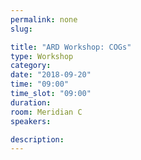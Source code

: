 ```yaml
---
permalink: none
slug:

title: "ARD Workshop: COGs"
type: Workshop
category:
date: "2018-09-20"
time: "09:00"
time_slot: "09:00"
duration:
room: Meridian C
speakers:

description:
---
```

